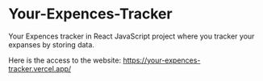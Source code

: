 # Your-Expences-Tracker
Your Expences tracker in React JavaScript project where you tracker your expanses by storing data.

Here is the access to the website: https://your-expences-tracker.vercel.app/
